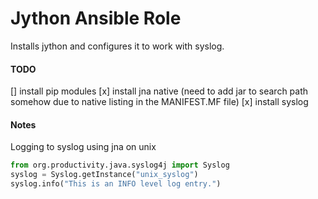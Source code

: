# Jython Ansible Role #

Installs jython and configures it to work with syslog.

#### TODO

[] install pip modules
[x] install jna native (need to add jar to search path somehow due to native listing in the MANIFEST.MF file)
[x] install syslog

#### Notes

Logging to syslog using jna on unix

```py
from org.productivity.java.syslog4j import Syslog
syslog = Syslog.getInstance("unix_syslog")
syslog.info("This is an INFO level log entry.")

```
